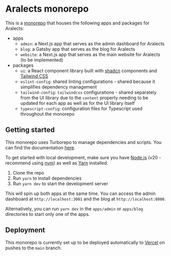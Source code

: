 # Aralects monorepo

This is a [monorepo](https://monorepo.tools/) that houses the following apps and packages for Aralects:

- apps
  - `admin`: a Next.js app that serves as the admin dashboard for Aralects
  - `blog`: a Gatsby app that serves as the blog for Aralects
  - `website`: a Next.js app that serves as the main website for Aralects (to be implemented)
- packages
  - `ui`: a React component library built with [shadcn](https://ui.shadcn.com/docs) components and [Tailwind CSS](https://tailwindcss.com/docs/installation)
  - `eslint-config`: shared linting configurations - shared because it simplifies dependency management
  - `tailwind-config`: `tailwindcss` configurations - shared separately from the UI library due to the `content` property needing to be updated for each app as well as for the UI library itself
  - `typescript-config`: configuration files for Typescript used throughout the monorepo

## Getting started

This monorepo uses Turborepo to manage dependencies and scripts. You can find the documentation [here](https://turborepo.dev/docs/getting-started/installation).

To get started with local development, make sure you have [Node.js](https://nodejs.org/en/download/) (v20 - recommend using [nvm](https://github.com/nvm-sh/nvm)) as well as [Yarn](https://yarnpkg.com/getting-started/install) installed.

1. Clone the repo
2. Run `yarn` to install dependencies
3. Run `yarn dev` to start the development server

This will spin up both apps at the same time. You can access the admin dashboard at `http://localhost:3001` and the blog at `http://localhost:8000`.

Alternatively, you can run `yarn dev` in the `apps/admin` or `apps/blog` directories to start only one of the apps.

## Deployment

This monorepo is currently set up to be deployed automatically to [Vercel](https://vercel.com/docs/) on pushes to the `main` branch.
